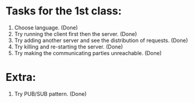 # Tasks for the 1st class:

1. Choose language. (Done)
2. Try running the client first then the server. (Done)
3. Try adding another server and see the distribution of requests. (Done)
4. Try killing and re-starting the server. (Done)
5. Try making the communicating parties unreachable. (Done)

# Extra:

1. Try PUB/SUB pattern. (Done)